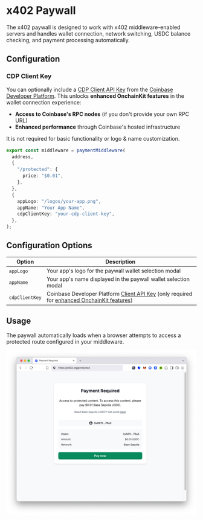 # x402 Paywall

The x402 paywall is designed to work with x402 middleware-enabled servers and handles wallet connection, network switching, USDC balance checking, and payment processing automatically.

## Configuration

### CDP Client Key

You can optionally include a [CDP Client API Key](https://docs.cdp.coinbase.com/get-started/docs/cdp-api-keys) from the [Coinbase Developer Platform](https://portal.cdp.coinbase.com/projects/api-keys/client-key). This unlocks **enhanced OnchainKit features** in the wallet connection experience:

- **Access to Coinbase's RPC nodes** (if you don't provide your own RPC URL)
- **Enhanced performance** through Coinbase's hosted infrastructure

It is not required for basic functionality or logo & name customization.


```typescript
export const middleware = paymentMiddleware(
  address,
  {
    "/protected": {
      price: "$0.01",
    },
  },
  {
    appLogo: "/logos/your-app.png",
    appName: "Your App Name",
    cdpClientKey: "your-cdp-client-key",
  },
);
```

## Configuration Options

| Option | Description |
|--------|-------------|
| `appLogo` | Your app's logo for the paywall wallet selection modal |
| `appName` | Your app's name displayed in the paywall wallet selection modal |
| `cdpClientKey` | Coinbase Developer Platform [Client API Key](https://docs.cdp.coinbase.com/get-started/docs/cdp-api-keys) (only required for [enhanced OnchainKit features](https://docs.base.org/onchainkit/config/onchainkit-provider#apikey)) |


## Usage

The paywall automatically loads when a browser attempts to access a protected route configured in your middleware.

![](../../../../../static/paywall.jpg)
